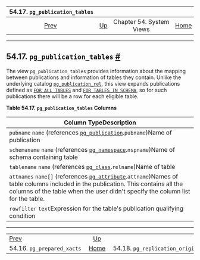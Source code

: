 <!--?xml version="1.0" encoding="UTF-8" standalone="no"?-->

|                  54.17. `pg_publication_tables`                 |                                             |                          |                                                       |                                                                                       |
| :-------------------------------------------------------------: | :------------------------------------------ | :----------------------: | ----------------------------------------------------: | ------------------------------------------------------------------------------------: |
| [Prev](view-pg-prepared-xacts.html "54.16. pg_prepared_xacts")  | [Up](views.html "Chapter 54. System Views") | Chapter 54. System Views | [Home](index.html "PostgreSQL 17devel Documentation") |  [Next](view-pg-replication-origin-status.html "54.18. pg_replication_origin_status") |

***

## 54.17. `pg_publication_tables` [#](#VIEW-PG-PUBLICATION-TABLES)

[]()

The view `pg_publication_tables` provides information about the mapping between publications and information of tables they contain. Unlike the underlying catalog [`pg_publication_rel`](catalog-pg-publication-rel.html "53.42. pg_publication_rel"), this view expands publications defined as [`FOR ALL TABLES`](sql-createpublication.html#SQL-CREATEPUBLICATION-FOR-ALL-TABLES) and [`FOR TABLES IN SCHEMA`](sql-createpublication.html#SQL-CREATEPUBLICATION-FOR-TABLES-IN-SCHEMA), so for such publications there will be a row for each eligible table.

**Table 54.17. `pg_publication_tables` Columns**

| Column TypeDescription                                                                                                                                                                                                                                                |
| --------------------------------------------------------------------------------------------------------------------------------------------------------------------------------------------------------------------------------------------------------------------- |
| `pubname` `name` (references [`pg_publication`](catalog-pg-publication.html "53.40. pg_publication").`pubname`)Name of publication                                                                                                                                    |
| `schemaname` `name` (references [`pg_namespace`](catalog-pg-namespace.html "53.32. pg_namespace").`nspname`)Name of schema containing table                                                                                                                           |
| `tablename` `name` (references [`pg_class`](catalog-pg-class.html "53.11. pg_class").`relname`)Name of table                                                                                                                                                          |
| `attnames` `name[]` (references [`pg_attribute`](catalog-pg-attribute.html "53.7. pg_attribute").`attname`)Names of table columns included in the publication. This contains all the columns of the table when the user didn't specify the column list for the table. |
| `rowfilter` `text`Expression for the table's publication qualifying condition                                                                                                                                                                                         |

***

|                                                                 |                                                       |                                                                                       |
| :-------------------------------------------------------------- | :---------------------------------------------------: | ------------------------------------------------------------------------------------: |
| [Prev](view-pg-prepared-xacts.html "54.16. pg_prepared_xacts")  |      [Up](views.html "Chapter 54. System Views")      |  [Next](view-pg-replication-origin-status.html "54.18. pg_replication_origin_status") |
| 54.16. `pg_prepared_xacts`                                      | [Home](index.html "PostgreSQL 17devel Documentation") |                                                 54.18. `pg_replication_origin_status` |
